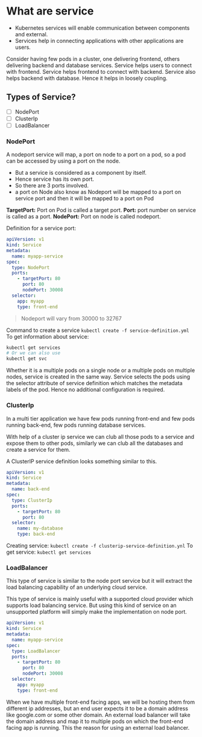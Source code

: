 # What are service

- Kubernetes services will enable communication between components and external.
- Services help in connecting applications with other applications are users.

Consider having few pods in a cluster, one delivering frontend, others delivering backend and database services. Service helps users to connect with frontend. Service helps frontend to connect with backend. Service also helps backend with database. Hence it helps in loosely coupling.

## Types of Service?

- [ ] NodePort
- [ ] ClusterIp
- [ ] LoadBalancer

###  NodePort

A nodeport service will map, a port on node to a port on  a pod, so a pod can be accessed by using a port on the node. 

- But a service is considered as a component by itself.
- Hence service has its own port.
- So there are 3 ports involved.
- a port on Node also know as Nodeport will be mapped to a port on service port and then it will be mapped to a port on Pod

**TargetPort:**  Port on Pod is called a target port.
**Port:** port number on service is called as a port.
**NodePort:** Port on node is called nodeport.

Definition for a service port:

```yaml
apiVersion: v1
kind: Service
metadata:
  name: myapp-service
spec:
  type: NodePort
  ports:
    - targetPort: 80
      port: 80
      nodePort: 30008
  selector:
    app: myapp
    type: front-end
```

> Nodeport will vary from 30000 to 32767

Command to create a service `kubectl create -f service-definition.yml`
To get information about service:
```sh
kubectl get services
# Or we can also use
kubectl get svc
```

Whether it is a multiple pods on a single node or a multiple pods on multiple nodes, service is created in the same way. Service selects the pods using the selector attribute of service definition which matches the metadata labels of the pod. Hence no additional configuration is required.


###  ClusterIp

In a multi tier application we have few pods running front-end and few pods running back-end, few pods running database services.

With help of a cluster ip service we can club all those pods to a service and expose them to other pods, similarly we can club all the databases and create a service for them.

A ClusterIP service definition looks something similar to this.
```yml
apiVersion: v1
kind: Service
metadata:
  name: back-end
spec:
  type: ClusterIp
  ports:
    - targetPort: 80
      port: 80
  selector:
    name: my-database
    type: back-end
```

Creating service:  `kubectl create -f clusterip-service-definition.ynl`
To get service: `kubectl get services`

### LoadBalancer

This type of service is similar to the node port service but it will extract the load balancing capability of an underlying cloud service.

This type of service is mainly useful with a supported cloud provider which supports load balancing service. But using this kind of service on an unsupported platform will simply make the implementation on node port.


```yaml
apiVersion: v1
kind: Service
metadata:
  name: myapp-service
spec:
  type: LoadBalancer
  ports:
    - targetPort: 80
      port: 80
      nodePort: 30008
  selector:
    app: myapp
    type: front-end
```

When we have multiple front-end facing apps, we will be hosting them from different ip addresses, but an end user expects it to be a domain address like google.com or some other domain. An external load balancer will take the domain address and map it to multiple pods on which the front-end facing app is running. This the reason for using an external load balancer.